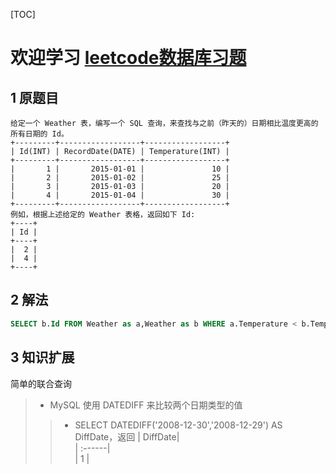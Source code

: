 ﻿[TOC]
# 欢迎学习 [leetcode数据库习题](https://leetcode-cn.com/problemset/database/)
## 1 原题目
```
给定一个 Weather 表，编写一个 SQL 查询，来查找与之前（昨天的）日期相比温度更高的所有日期的 Id。
+---------+------------------+------------------+
| Id(INT) | RecordDate(DATE) | Temperature(INT) |
+---------+------------------+------------------+
|       1 |       2015-01-01 |               10 |
|       2 |       2015-01-02 |               25 |
|       3 |       2015-01-03 |               20 |
|       4 |       2015-01-04 |               30 |
+---------+------------------+------------------+
例如，根据上述给定的 Weather 表格，返回如下 Id:
+----+
| Id |
+----+
|  2 |
|  4 |
+----+
```
## 2 解法
```sql
SELECT b.Id FROM Weather as a,Weather as b WHERE a.Temperature < b.Temperature and DATEDIFF(a.RecordDate,b.RecordDate) = -1;
```
## 3 知识扩展
简单的联合查询
> - MySQL 使用 DATEDIFF 来比较两个日期类型的值
>> - SELECT DATEDIFF('2008-12-30','2008-12-29') AS DiffDate，返回 
| DiffDate|    
| :------|  
|   1    |
  














